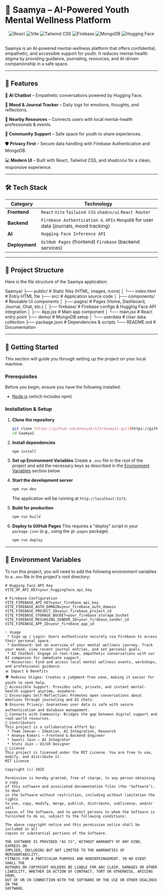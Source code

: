 # 🌸 Saamya – AI-Powered Youth Mental Wellness Platform

<div align="center">
  <img src="https://img.shields.io/badge/React-20232A?style=for-the-badge&logo=react&logoColor=61DAFB" alt="React">
  <img src="https://img.shields.io/badge/vite-%23646CFF.svg?style=for-the-badge&logo=vite&logoColor=white" alt="Vite">
  <img src="https://img.shields.io/badge/Tailwind_CSS-38B2AC?style=for-the-badge&logo=tailwind-css&logoColor=white" alt="Tailwind CSS">
  <img src="https://img.shields.io/badge/Firebase-ffca28?style=for-the-badge&logo=firebase&logoColor=black" alt="Firebase">
  <img src="https://img.shields.io/badge/MongoDB-4EA94B?style=for-the-badge&logo=mongodb&logoColor=white" alt="MongoDB">
  <img src="https://img.shields.io/badge/Hugging%20Face-FFD21E?style=for-the-badge&logo=huggingface&logoColor=black" alt="Hugging Face">
</div>

<br>

Saamya is an AI-powered mental-wellness platform that offers confidential, empathetic, and accessible support for youth. It reduces mental-health stigma by providing guidance, journaling, resources, and AI-driven companionship in a safe space.

---

## 🚀 Features

🤖 **AI Chatbot** – Empathetic conversations powered by Hugging Face.

📅 **Mood & Journal Tracker** – Daily logs for emotions, thoughts, and reflections.

📍 **Nearby Resources** – Connects users with local mental-health professionals & events.

👥 **Community Support** – Safe space for youth to share experiences.

🛡️ **Privacy First** – Secure data handling with Firebase Authentication and MongoDB.

💻 **Modern UI** – Built with React, Tailwind CSS, and shadcn/ui for a clean, responsive experience.

---

## 🛠️ Tech Stack

| Category        | Technology                                                                          |
| --------------- | ----------------------------------------------------------------------------------- |
| **Frontend** | `React` `Vite` `Tailwind CSS` `shadcn/ui` `React Router`                              |
| **Backend** | `Firebase Authentication & APIs` `MongoDB` for user data (journals, mood tracking)  |
| **AI** | `Hugging Face Inference API`                                                        |
| **Deployment** | `GitHub Pages` (frontend) `Firebase` (backend services)                             |

---

## 📂 Project Structure

Here is the file structure of the Saamya application:


Saamya/
├── public/                # Static files (HTML, images, icons)
│   └── index.html         # Entry HTML file
├── src/                   # Application source code
│   ├── components/        # Reusable UI components
│   ├── pages/             # Pages (Home, Dashboard, Journal, Chat, etc.)
│   ├── firebase/          # Firebase configs & Hugging Face API integration
│   ├── App.jsx            # Main app component
│   └── main.jsx           # React entry point
├── demo/                  # MongoDB setup
│   └── userdata           # User data collection
├── package.json           # Dependencies & scripts
└── README.md              # Documentation

---

## 🚀 Getting Started

This section will guide you through setting up the project on your local machine.

### Prerequisites

Before you begin, ensure you have the following installed:
* [Node.js](https://nodejs.org/) (which includes npm)

### Installation & Setup

1.  **Clone the repository**
    ```bash
    git clone [https://github.com/Ananyakr123/Saamya1.git](https://github.com/Ananyakr123/Saamya1.git)
    cd Saamya1
    ```

2.  **Install dependencies**
    ```bash
    npm install
    ```

3.  **Set up Environment Variables**
    Create a `.env` file in the root of the project and add the necessary keys as described in the [Environment Variables](#-environment-variables) section below.

4.  **Start the development server**
    ```bash
    npm run dev
    ```
    The application will be running at `http://localhost:5173`.

5.  **Build for production**
    ```bash
    npm run build
    ```

6.  **Deploy to GitHub Pages**
    This requires a "deploy" script in your `package.json` (e.g., using the `gh-pages` package).
    ```bash
    npm run deploy
    ```

---

## 🔑 Environment Variables

To run this project, you will need to add the following environment variables to a `.env` file in the project's root directory:

```env
# Hugging Face API Key
VITE_HF_API_KEY=your_huggingface_api_key

# Firebase Configuration
VITE_FIREBASE_API_KEY=your_firebase_api_key
VITE_FIREBASE_AUTH_DOMAIN=your_firebase_auth_domain
VITE_FIREBASE_PROJECT_ID=your_firebase_project_id
VITE_FIREBASE_STORAGE_BUCKET=your_firebase_storage_bucket
VITE_FIREBASE_MESSAGING_SENDER_ID=your_firebase_sender_id
VITE_FIREBASE_APP_ID=your_firebase_app_id

💡 Usage
 * Sign up / Login: Users authenticate securely via Firebase to access their personal space.
 * Dashboard: Get an overview of your mental wellness journey. Track your mood, view recent journal entries, and set personal goals.
 * AI Chatbot: Engage in real-time, empathetic conversations with our AI companion for immediate support.
 * Resources: Find and access local mental wellness events, workshops, and professional guidance.
📊 Impact & Benefits
🌍 Reduces Stigma: Creates a judgment-free zone, making it easier for youth to seek help.
🧠 Accessible Support: Provides safe, private, and instant mental-health support anytime, anywhere.
💬 Encourages Self-Reflection: Promotes open conversations about emotions through journaling and AI chats.
🔒 Ensures Privacy: Guarantees user data is safe with secure authentication and database management.
🤝 Connects with Community: Bridges the gap between digital support and real-world resources.
👥 Contributors
This project is a collaborative effort by:
 * Team Jeevan – Ideation, AI Integration, Research
 * Ananya Kumari – Frontend & Backend Engineer
 * Swasti Jain – AI Integrator
 * Stuti Jain – UI/UX Designer
📜 License
This project is licensed under the MIT License. You are free to use, modify, and distribute it.
MIT License

Copyright (c) 2025

Permission is hereby granted, free of charge, to any person obtaining a copy
of this software and associated documentation files (the "Software"), to deal
in the Software without restriction, including without limitation the rights
to use, copy, modify, merge, publish, distribute, sublicense, and/or sell
copies of the Software, and to permit persons to whom the Software is
furnished to do so, subject to the following conditions:

The above copyright notice and this permission notice shall be included in all
copies or substantial portions of the Software.

THE SOFTWARE IS PROVIDED "AS IS", WITHOUT WARRANTY OF ANY KIND, EXPRESS OR
IMPLIED, INCLUDING BUT NOT LIMITED TO THE WARRANTIES OF MERCHANTABILITY,
FITNESS FOR A PARTICULAR PURPOSE AND NONINFRINGEMENT. IN NO EVENT SHALL THE
AUTHORS OR COPYRIGHT HOLDERS BE LIABLE FOR ANY CLAIM, DAMAGES OR OTHER
LIABILITY, WHETHER IN ACTION OF CONTRACT, TORT OR OTHERWISE, ARISING FROM,
OUT OF OR IN CONNECTION WITH THE SOFTWARE OR THE USE OR OTHER DEALINGS IN THE
SOFTWARE.

